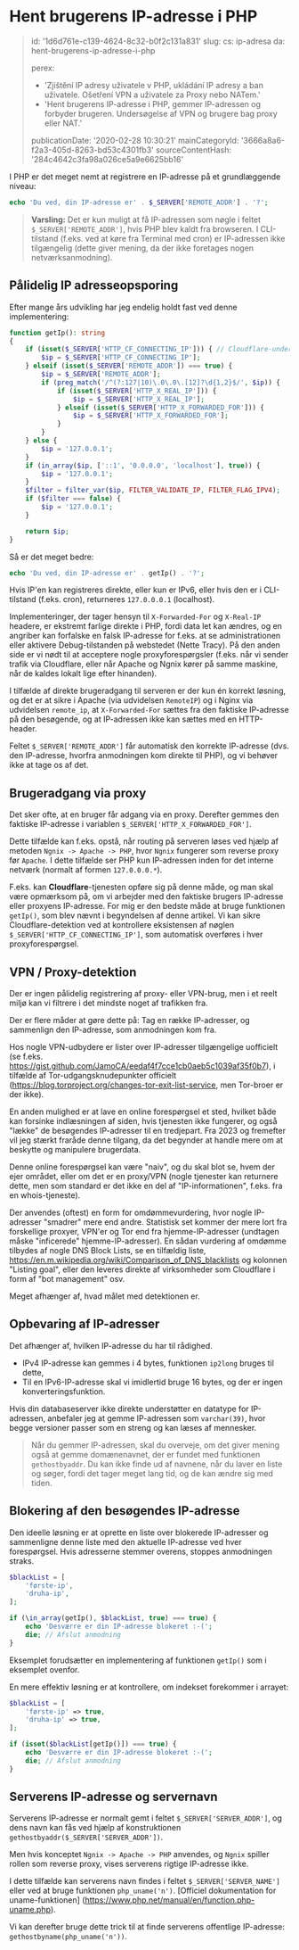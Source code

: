 Hent brugerens IP-adresse i PHP
===============================

> id: '1d6d761e-c139-4624-8c32-b0f2c131a831'
> slug:
> 	cs: ip-adresa
> 	da: hent-brugerens-ip-adresse-i-php
> 
> perex:
> 	- 'Zjištění IP adresy uživatele v PHP, ukládání IP adresy a ban uživatele. Ošetření VPN a uživatele za Proxy nebo NATem.'
> 	- 'Hent brugerens IP-adresse i PHP, gemmer IP-adressen og forbyder brugeren. Undersøgelse af VPN og brugere bag proxy eller NAT.'
> 
> publicationDate: '2020-02-28 10:30:21'
> mainCategoryId: '3666a8a6-f2a3-405d-8263-bd53c4301fb3'
> sourceContentHash: '284c4642c3fa98a026ce5a9e6625bb16'

I PHP er det meget nemt at registrere en IP-adresse på et grundlæggende niveau:

```php
echo 'Du ved, din IP-adresse er' . $_SERVER['REMOTE_ADDR'] . '?';
```

> **Varsling:** Det er kun muligt at få IP-adressen som nøgle i feltet `$_SERVER['REMOTE_ADDR']`, hvis PHP blev kaldt fra browseren. I CLI-tilstand (f.eks. ved at køre fra Terminal med cron) er IP-adressen ikke tilgængelig (dette giver mening, da der ikke foretages nogen netværksanmodning).

Pålidelig IP adresseopsporing
-----------------------------

Efter mange års udvikling har jeg endelig holdt fast ved denne implementering:

```php
function getIp(): string
{
    if (isset($_SERVER['HTTP_CF_CONNECTING_IP'])) { // Cloudflare-understøttelse
        $ip = $_SERVER['HTTP_CF_CONNECTING_IP'];
    } elseif (isset($_SERVER['REMOTE_ADDR']) === true) {
        $ip = $_SERVER['REMOTE_ADDR'];
        if (preg_match('/^(?:127|10)\.0\.0\.[12]?\d{1,2}$/', $ip)) {
            if (isset($_SERVER['HTTP_X_REAL_IP'])) {
                $ip = $_SERVER['HTTP_X_REAL_IP'];
            } elseif (isset($_SERVER['HTTP_X_FORWARDED_FOR'])) {
                $ip = $_SERVER['HTTP_X_FORWARDED_FOR'];
            }
        }
    } else {
        $ip = '127.0.0.1';
    }
    if (in_array($ip, ['::1', '0.0.0.0', 'localhost'], true)) {
        $ip = '127.0.0.1';
    }
    $filter = filter_var($ip, FILTER_VALIDATE_IP, FILTER_FLAG_IPV4);
    if ($filter === false) {
        $ip = '127.0.0.1';
    }

    return $ip;
}
```

Så er det meget bedre:

```php
echo 'Du ved, din IP-adresse er' . getIp() . '?';
```

Hvis IP'en kan registreres direkte, eller kun er IPv6, eller hvis den er i CLI-tilstand (f.eks. cron), returneres `127.0.0.0.1` (localhost).

Implementeringer, der tager hensyn til `X-Forwarded-For` og `X-Real-IP` headere, er ekstremt farlige direkte i PHP, fordi data let kan ændres, og en angriber kan forfalske en falsk IP-adresse for f.eks. at se administrationen eller aktivere Debug-tilstanden på webstedet (Nette Tracy). På den anden side er vi nødt til at acceptere nogle proxyforespørgsler (f.eks. når vi sender trafik via Cloudflare, eller når Apache og Ngnix kører på samme maskine, når de kaldes lokalt lige efter hinanden).

I tilfælde af direkte brugeradgang til serveren er der kun én korrekt løsning, og det er at sikre i Apache (via udvidelsen `RemoteIP`) og i Nginx via udvidelsen `remote_ip`, at `X-Forwarded-For` sættes fra den faktiske IP-adresse på den besøgende, og at IP-adressen ikke kan sættes med en HTTP-header.

Feltet `$_SERVER['REMOTE_ADDR']` får automatisk den korrekte IP-adresse (dvs. den IP-adresse, hvorfra anmodningen kom direkte til PHP), og vi behøver ikke at tage os af det.

Brugeradgang via proxy
----------------------------

Det sker ofte, at en bruger får adgang via en proxy. Derefter gemmes den faktiske IP-adresse i variablen `$_SERVER['HTTP_X_FORWARDED_FOR']`.

Dette tilfælde kan f.eks. opstå, når routing på serveren løses ved hjælp af metoden `Ngnix -> Apache -> PHP`, hvor `Ngnix` fungerer som reverse proxy før `Apache`. I dette tilfælde ser PHP kun IP-adressen inden for det interne netværk (normalt af formen `127.0.0.0.*`).

F.eks. kan **Cloudflare**-tjenesten opføre sig på denne måde, og man skal være opmærksom på, om vi arbejder med den faktiske brugers IP-adresse eller proxyens IP-adresse. For mig er den bedste måde at bruge funktionen `getIp()`, som blev nævnt i begyndelsen af denne artikel. Vi kan sikre Cloudflare-detektion ved at kontrollere eksistensen af nøglen `$_SERVER['HTTP_CF_CONNECTING_IP']`, som automatisk overføres i hver proxyforespørgsel.

VPN / Proxy-detektion
-------------------

Der er ingen pålidelig registrering af proxy- eller VPN-brug, men i et reelt miljø kan vi filtrere i det mindste noget af trafikken fra.

Der er flere måder at gøre dette på: Tag en række IP-adresser, og sammenlign den IP-adresse, som anmodningen kom fra.

Hos nogle VPN-udbydere er lister over IP-adresser tilgængelige uofficielt (se f.eks. https://gist.github.com/JamoCA/eedaf4f7cce1cb0aeb5c1039af35f0b7), i tilfælde af Tor-udgangsknudepunkter officielt (https://blog.torproject.org/changes-tor-exit-list-service, men Tor-broer er der ikke).

En anden mulighed er at lave en online forespørgsel et sted, hvilket både kan forsinke indlæsningen af siden, hvis tjenesten ikke fungerer, og også "lække" de besøgendes IP-adresser til en tredjepart. Fra 2023 og fremefter vil jeg stærkt fraråde denne tilgang, da det begynder at handle mere om at beskytte og manipulere brugerdata.

Denne online forespørgsel kan være "naiv", og du skal blot se, hvem der ejer området, eller om det er en proxy/VPN (nogle tjenester kan returnere dette, men som standard er det ikke en del af "IP-informationen", f.eks. fra en whois-tjeneste).

Der anvendes (oftest) en form for omdømmevurdering, hvor nogle IP-adresser "smadrer" mere end andre. Statistisk set kommer der mere lort fra forskellige proxyer, VPN'er og Tor end fra hjemme-IP-adresser (undtagen måske "inficerede" hjemme-IP-adresser). En sådan vurdering af omdømme tilbydes af nogle DNS Block Lists, se en tilfældig liste, https://en.m.wikipedia.org/wiki/Comparison_of_DNS_blacklists og kolonnen "Listing goal", eller den leveres direkte af virksomheder som Cloudflare i form af "bot management" osv.

Meget afhænger af, hvad målet med detektionen er.

Opbevaring af IP-adresser
------------------

Det afhænger af, hvilken IP-adresse du har til rådighed.

- IPv4 IP-adresse kan gemmes i 4 bytes, funktionen `ip2long` bruges til dette,
- Til en IPv6-IP-adresse skal vi imidlertid bruge 16 bytes, og der er ingen konverteringsfunktion.

Hvis din databaseserver ikke direkte understøtter en datatype for IP-adressen, anbefaler jeg at gemme IP-adressen som `varchar(39)`, hvor begge versioner passer som en streng og kan læses af mennesker.

> Når du gemmer IP-adressen, skal du overveje, om det giver mening også at gemme domænenavnet, der er fundet med funktionen `gethostbyaddr`. Du kan ikke finde ud af navnene, når du laver en liste og søger, fordi det tager meget lang tid, og de kan ændre sig med tiden.

Blokering af den besøgendes IP-adresse
-----------------------------

Den ideelle løsning er at oprette en liste over blokerede IP-adresser og sammenligne denne liste med den aktuelle IP-adresse ved hver forespørgsel. Hvis adresserne stemmer overens, stoppes anmodningen straks.

```php
$blackList = [
    'første-ip',
    'druha-ip',
];

if (\in_array(getIp(), $blackList, true) === true) {
    echo 'Desværre er din IP-adresse blokeret :-(';
    die; // Afslut anmodning
}
```

Eksemplet forudsætter en implementering af funktionen `getIp()` som i eksemplet ovenfor.

En mere effektiv løsning er at kontrollere, om indekset forekommer i arrayet:

```php
$blackList = [
    'første-ip' => true,
    'druha-ip' => true,
];

if (isset($blackList[getIp()]) === true) {
    echo 'Desværre er din IP-adresse blokeret :-(';
    die; // Afslut anmodning
}
```

Serverens IP-adresse og servernavn
---------------------------------

Serverens IP-adresse er normalt gemt i feltet `$_SERVER['SERVER_ADDR']`, og dens navn kan fås ved hjælp af konstruktionen `gethostbyaddr($_SERVER['SERVER_ADDR'])`.

Men hvis konceptet `Ngnix -> Apache -> PHP` anvendes, og `Ngnix` spiller rollen som reverse proxy, vises serverens rigtige IP-adresse ikke.

I dette tilfælde kan serverens navn findes i feltet `$_SERVER['SERVER_NAME']` eller ved at bruge funktionen `php_uname('n')`. [Officiel dokumentation for uname-funktionen] (https://www.php.net/manual/en/function.php-uname.php).

Vi kan derefter bruge dette trick til at finde serverens offentlige IP-adresse: `gethostbyname(php_uname('n'))`.

